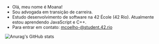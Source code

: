 - Olá, meu nome é Moana!
- Sou advogada em transição de carreira.
- Estudo desenvolvimento de software na 42 École (42 Rio). Atualmente estou aprendendo JavaScript e C++.
- Para entrar em contato: mcoelho-@student.42.rio

 ![Anurag's GitHub stats](https://github-readme-stats.vercel.app/api?username=mcoelh&theme=midnight-purple&hide=stars)

